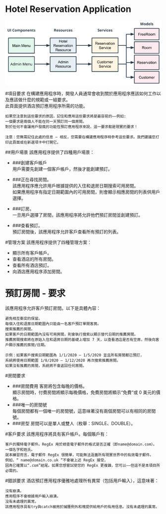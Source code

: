 # **Hotel Reservation Application**

![](./HotelReservationApplication/hotelreservation01.png)



#項目要求
    在構建應用程序時，開發人員通常會收到關於應用程序應該如何工作以及應該做什麼的規範或一組要求。  
    此頁面提供酒店預訂應用程序所需的功能。
    
    如果您注意到這些要求的原因，記住和應用這些要求將是最容易的——例如:  
    一個要求是兩個人不能在同一天預訂同一個房間。
    對於任何不會讓用戶發瘋的功能性預訂應用程序來說，這一要求都是現實的要求！  
    
    注意：您無需記住此處的信息 — 相反，您需要在構建應用程序時參考這些要求。我們建議您打印此頁面或在新選項卡中打開它。  

##用戶場景
該應用程序提供了四種用戶場景：

* ###創建客戶帳戶  
    用戶需要先創建一個客戶帳戶，然後才能創建預訂。  


* ###正在尋找房間。  
    該應用程序應允許用戶根據提供的入住和退房日期搜索可用房間。  
    如果應用程序有指定日期範圍內的可用房間，則會顯示相應房間的列表供用戶選擇。

* ###訂房。  
    一旦用戶選擇了房間，該應用程序將允許他們預訂房間並創建預訂。

* ###查看預訂。  
    預訂房間後，該應用程序允許客戶查看所有預訂的列表。  


 
#管理方案
該應用程序提供了四種管理方案：

* 顯示所有客戶帳戶。
* 查看酒店的所有房間。
* 查看所有酒店預訂。
* 向酒店應用程序添加房間。

# 預訂房間 - 要求
該應用程序允許客戶預訂房間。以下是具體內容：

    避免相互衝突的保留。
    每個入住和退房日期範圍內只能由一名客戶預訂單間客房。
    搜索推薦的房間。
    如果客戶的日期範圍內沒有可用房間，則會執行搜索以顯示替代日期的推薦房間。
    推薦房間搜索將在原始入住和退房日期的基礎上增加 7 天，以查看酒店是否有空房，然後向客戶顯示推薦的房間/日期。

    示例：如果客戶搜索日期範圍為 1/1/2020 – 1/5/2020 並且所有房間都已預訂，
    系統將使用日期範圍 1/8/2020 – 1/12/2020 再次搜索推薦房間。
    如果沒有推薦的房間，系統將不會返回任何房間。

#房間要求
* ###房間費用
    客房將包含每晚的價格。  
    顯示房間時，付費房間將顯示每晚價格，免費房間將顯示“免費”或 0 美元的價格。  
* ###唯一的房間號  
    每個房間都有一個唯一的房間號，這意味著沒有兩個房間可以有相同的房間號。
* ###房型
    房間可以是單人或雙人（枚舉：SINGLE、DOUBLE）。  

#客戶要求
    該應用程序將具有客戶帳戶。每個賬戶有：
    
    客戶的獨特電子郵件。RegEx 用於檢查電子郵件的格式是否正確（即name@domain.com）。
    一個名字和姓氏。
    就本練習而言，電子郵件 RegEx 很簡單，可能無法涵蓋所有現實世界中的有效電子郵件。
    例如，“ name@domain.co.uk ”不會被上述 RegEx 接受，
    因為它確實以“.com”結尾。如果您想嘗試使您的 RegEx 更複雜，您可以——但這不是本項目所必需的。

#錯誤要求
    酒店預訂應用程序優雅地處理所有異常（包括用戶輸入），這意味著：
    
    沒有崩潰。
    應用程序不會根據用戶輸入崩潰。
    沒有未處理的異常。
    該應用程序具有try與catch被用於捕獲例外和塊提供給用戶的有用信息。沒有未處理的異常。  


